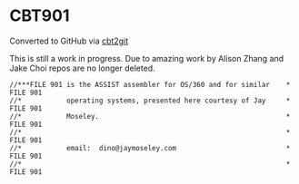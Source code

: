 # CBT901
Converted to GitHub via [cbt2git](https://github.com/wizardofzos/cbt2git)

This is still a work in progress. 
Due to amazing work by Alison Zhang and Jake Choi repos are no longer deleted.

```
//***FILE 901 is the ASSIST assembler for OS/360 and for similar    *   FILE 901
//*           operating systems, presented here courtesy of Jay     *   FILE 901
//*           Moseley.                                              *   FILE 901
//*                                                                 *   FILE 901
//*           email:  dino@jaymoseley.com                           *   FILE 901
//*                                                                 *   FILE 901
```
